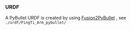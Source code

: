 ### URDF

A PyBullet URDF is created by using [Fusion2PyBullet](https://github.com/yanshil/Fusion2PyBullet/tree/master) , see `./urdf/PingTi_Arm_pybullet/`